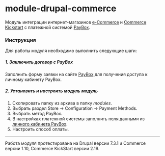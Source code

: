 # module-drupal-commerce

Модуль интеграции интернет-магазинов [e-Commerce](https://www.drupal.org/project/ecommerce) и [Commerce Kickstart](https://www.drupal.org/project/commerce_kickstart) с платежной системой [PayBox](http://paybox.kz).

### Инструкция

Для работы модуля необходимо выполнить следующие шаги:

##### 1. Заключить договор с PayBox

Заполнить форму заявки на сайте [PayBox](http://paybox.kz) для получения доступа к личному кабинету PayBox.

##### 2. Установить и настроить модуль модуль 

1. Скопировать папку из архива в папку *modules*.
2. Выбрать раздел Store &rarr; Configuration &rarr; Payment Methods.
3. Выбрать метод PayBox.
4. В настройках платежной системы заполнить поля данными из [личного кабинета PayBox](https://www.paybox.kz/admin/merchants.php).
4. Настроить способ оплаты.

---

Работа модуля протестирована на Drupal версии 7.3.1 и Commerce версии 1.10, Commerce KickStart версии 2.19.
